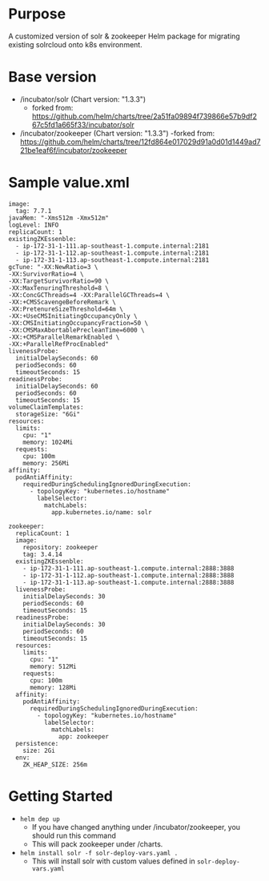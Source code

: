 # Purpose
A customized version of solr & zookeeper Helm package for migrating existing solrcloud onto k8s environment.

# Base version
- /incubator/solr (Chart version: "1.3.3")
    - forked from: https://github.com/helm/charts/tree/2a51fa09894f739866e57b9df267c5fd1a665f33/incubator/solr
- /incubator/zookeeper (Chart version: "1.3.3")
    -forked from: https://github.com/helm/charts/tree/12fd864e017029d91a0d01d1449ad721be1eaf6f/incubator/zookeeper

# Sample value.xml

```
image:
  tag: 7.7.1
javaMem: "-Xms512m -Xmx512m"
logLevel: INFO
replicaCount: 1
existingZKEssenble:
  - ip-172-31-1-111.ap-southeast-1.compute.internal:2181
  - ip-172-31-1-112.ap-southeast-1.compute.internal:2181
  - ip-172-31-1-113.ap-southeast-1.compute.internal:2181
gcTune: "-XX:NewRatio=3 \
-XX:SurvivorRatio=4 \
-XX:TargetSurvivorRatio=90 \
-XX:MaxTenuringThreshold=8 \
-XX:ConcGCThreads=4 -XX:ParallelGCThreads=4 \
-XX:+CMSScavengeBeforeRemark \
-XX:PretenureSizeThreshold=64m \
-XX:+UseCMSInitiatingOccupancyOnly \
-XX:CMSInitiatingOccupancyFraction=50 \
-XX:CMSMaxAbortablePrecleanTime=6000 \
-XX:+CMSParallelRemarkEnabled \
-XX:+ParallelRefProcEnabled"
livenessProbe:
  initialDelaySeconds: 60
  periodSeconds: 60
  timeoutSeconds: 15
readinessProbe:
  initialDelaySeconds: 60
  periodSeconds: 60
  timeoutSeconds: 15
volumeClaimTemplates:
  storageSize: "6Gi"
resources:
  limits:
    cpu: "1"
    memory: 1024Mi
  requests:
    cpu: 100m
    memory: 256Mi
affinity:
  podAntiAffinity:
    requiredDuringSchedulingIgnoredDuringExecution:
      - topologyKey: "kubernetes.io/hostname"
        labelSelector:
          matchLabels:
            app.kubernetes.io/name: solr

zookeeper:
  replicaCount: 1
  image:
    repository: zookeeper
    tag: 3.4.14
  existingZKEssenble:
    - ip-172-31-1-111.ap-southeast-1.compute.internal:2888:3888
    - ip-172-31-1-112.ap-southeast-1.compute.internal:2888:3888
    - ip-172-31-1-113.ap-southeast-1.compute.internal:2888:3888
  livenessProbe:
    initialDelaySeconds: 30
    periodSeconds: 60
    timeoutSeconds: 15
  readinessProbe:
    initialDelaySeconds: 30
    periodSeconds: 60
    timeoutSeconds: 15
  resources:
    limits:
      cpu: "1"
      memory: 512Mi
    requests:
      cpu: 100m
      memory: 128Mi
  affinity:
    podAntiAffinity:
      requiredDuringSchedulingIgnoredDuringExecution:
        - topologyKey: "kubernetes.io/hostname"
          labelSelector:
            matchLabels:
              app: zookeeper
  persistence:
    size: 2Gi
  env:
    ZK_HEAP_SIZE: 256m
```
 
 # Getting Started
 - `helm dep up`
   - If you have changed anything under /incubator/zookeeper, you should run this command
   - This will pack zookeeper under /charts.
 - `helm install solr -f solr-deploy-vars.yaml .`
   - This will install solr with custom values defined in `solr-deploy-vars.yaml`
